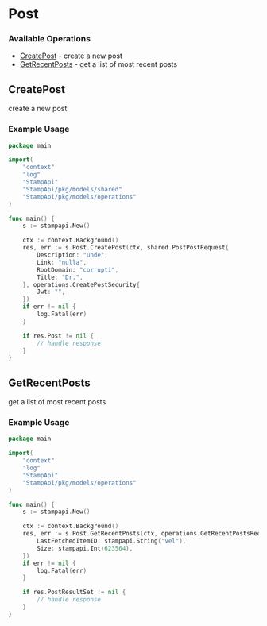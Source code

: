 # Post

### Available Operations

* [CreatePost](#createpost) - create a new post
* [GetRecentPosts](#getrecentposts) - get a list of most recent posts

## CreatePost

create a new post

### Example Usage

```go
package main

import(
	"context"
	"log"
	"StampApi"
	"StampApi/pkg/models/shared"
	"StampApi/pkg/models/operations"
)

func main() {
    s := stampapi.New()

    ctx := context.Background()
    res, err := s.Post.CreatePost(ctx, shared.PostPostRequest{
        Description: "unde",
        Link: "nulla",
        RootDomain: "corrupti",
        Title: "Dr.",
    }, operations.CreatePostSecurity{
        Jwt: "",
    })
    if err != nil {
        log.Fatal(err)
    }

    if res.Post != nil {
        // handle response
    }
}
```

## GetRecentPosts

get a list of most recent posts

### Example Usage

```go
package main

import(
	"context"
	"log"
	"StampApi"
	"StampApi/pkg/models/operations"
)

func main() {
    s := stampapi.New()

    ctx := context.Background()
    res, err := s.Post.GetRecentPosts(ctx, operations.GetRecentPostsRequest{
        LastFetchedItemID: stampapi.String("vel"),
        Size: stampapi.Int(623564),
    })
    if err != nil {
        log.Fatal(err)
    }

    if res.PostResultSet != nil {
        // handle response
    }
}
```
